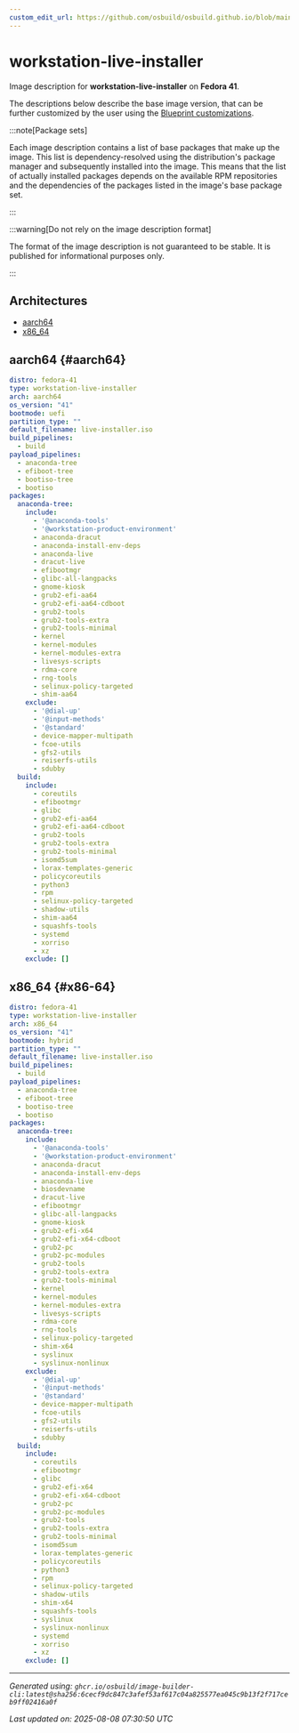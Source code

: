 ```yaml
---
custom_edit_url: https://github.com/osbuild/osbuild.github.io/blob/main/scripts/pull_image_descriptions.py
---
```


# workstation-live-installer

<!--
[//]: # ( DO NOT MODIFY THIS FILE! )
[//]: # ( This content is generated by `scripts/pull_image_descriptions.py` )
[//]: # ( Generated on: 2025-08-08 07:30:50 UTC )
-->

Image description for **workstation-live-installer** on **Fedora 41**.

The descriptions below describe the base image version, that can be further customized by the user using the [Blueprint customizations](../../01-blueprint-reference.md).

:::note[Package sets]

Each image description contains a list of base packages that make up the image. This list is dependency-resolved using the distribution's package manager and subsequently installed into the image. This means that the list of actually installed packages depends on the available RPM repositories and the dependencies of the packages listed in the image's base package set.

:::

:::warning[Do not rely on the image description format]

The format of the image description is not guaranteed to be stable. It is published for informational purposes only.

:::

## Architectures

- [aarch64](#aarch64)
- [x86_64](#x86-64)

## aarch64 {#aarch64}

```yaml
distro: fedora-41
type: workstation-live-installer
arch: aarch64
os_version: "41"
bootmode: uefi
partition_type: ""
default_filename: live-installer.iso
build_pipelines:
  - build
payload_pipelines:
  - anaconda-tree
  - efiboot-tree
  - bootiso-tree
  - bootiso
packages:
  anaconda-tree:
    include:
      - '@anaconda-tools'
      - '@workstation-product-environment'
      - anaconda-dracut
      - anaconda-install-env-deps
      - anaconda-live
      - dracut-live
      - efibootmgr
      - glibc-all-langpacks
      - gnome-kiosk
      - grub2-efi-aa64
      - grub2-efi-aa64-cdboot
      - grub2-tools
      - grub2-tools-extra
      - grub2-tools-minimal
      - kernel
      - kernel-modules
      - kernel-modules-extra
      - livesys-scripts
      - rdma-core
      - rng-tools
      - selinux-policy-targeted
      - shim-aa64
    exclude:
      - '@dial-up'
      - '@input-methods'
      - '@standard'
      - device-mapper-multipath
      - fcoe-utils
      - gfs2-utils
      - reiserfs-utils
      - sdubby
  build:
    include:
      - coreutils
      - efibootmgr
      - glibc
      - grub2-efi-aa64
      - grub2-efi-aa64-cdboot
      - grub2-tools
      - grub2-tools-extra
      - grub2-tools-minimal
      - isomd5sum
      - lorax-templates-generic
      - policycoreutils
      - python3
      - rpm
      - selinux-policy-targeted
      - shadow-utils
      - shim-aa64
      - squashfs-tools
      - systemd
      - xorriso
      - xz
    exclude: []
```

## x86_64 {#x86-64}

```yaml
distro: fedora-41
type: workstation-live-installer
arch: x86_64
os_version: "41"
bootmode: hybrid
partition_type: ""
default_filename: live-installer.iso
build_pipelines:
  - build
payload_pipelines:
  - anaconda-tree
  - efiboot-tree
  - bootiso-tree
  - bootiso
packages:
  anaconda-tree:
    include:
      - '@anaconda-tools'
      - '@workstation-product-environment'
      - anaconda-dracut
      - anaconda-install-env-deps
      - anaconda-live
      - biosdevname
      - dracut-live
      - efibootmgr
      - glibc-all-langpacks
      - gnome-kiosk
      - grub2-efi-x64
      - grub2-efi-x64-cdboot
      - grub2-pc
      - grub2-pc-modules
      - grub2-tools
      - grub2-tools-extra
      - grub2-tools-minimal
      - kernel
      - kernel-modules
      - kernel-modules-extra
      - livesys-scripts
      - rdma-core
      - rng-tools
      - selinux-policy-targeted
      - shim-x64
      - syslinux
      - syslinux-nonlinux
    exclude:
      - '@dial-up'
      - '@input-methods'
      - '@standard'
      - device-mapper-multipath
      - fcoe-utils
      - gfs2-utils
      - reiserfs-utils
      - sdubby
  build:
    include:
      - coreutils
      - efibootmgr
      - glibc
      - grub2-efi-x64
      - grub2-efi-x64-cdboot
      - grub2-pc
      - grub2-pc-modules
      - grub2-tools
      - grub2-tools-extra
      - grub2-tools-minimal
      - isomd5sum
      - lorax-templates-generic
      - policycoreutils
      - python3
      - rpm
      - selinux-policy-targeted
      - shadow-utils
      - shim-x64
      - squashfs-tools
      - syslinux
      - syslinux-nonlinux
      - systemd
      - xorriso
      - xz
    exclude: []
```


---
*Generated using: `ghcr.io/osbuild/image-builder-cli:latest@sha256:6cecf9dc847c3afef53af617c04a825577ea045c9b13f2f717ceb9ff02416a0f`*

*Last updated on: 2025-08-08 07:30:50 UTC*

